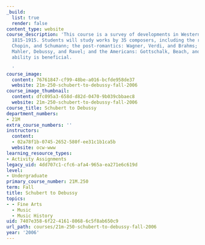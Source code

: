 ```yaml
---
_build:
  list: true
  render: false
content_type: website
course_description: 'This course is a survey of developments in Western musical style,
  1815-1915. Students will study works by 35 composers, including the romantics: Schubert,
  Chopin, and Schumann; the post-romantics: Wagner, Verdi, and Brahms; the turn-of-the-centurians:
  Mahler, Debussy, and Ravel; and the Americans: Gottschalk, Beach, and Joplin. Score-reading
  ability is beneficial.

  '
course_image:
  content: 76761847-cf99-48be-a016-bcfde958de37
  website: 21m-250-schubert-to-debussy-fall-2006
course_image_thumbnail:
  content: dfc095a3-658d-d82d-0470-9b039cbbaec8
  website: 21m-250-schubert-to-debussy-fall-2006
course_title: Schubert to Debussy
department_numbers:
- 21M
extra_course_numbers: ''
instructors:
  content:
  - 02a78f1b-0745-2652-580f-ee31c1b1ca5b
  website: ocw-www
learning_resource_types:
- Activity Assignments
legacy_uid: 4dd707c1-cfc6-afa4-965a-ea271e6c619d
level:
- Undergraduate
primary_course_number: 21M.250
term: Fall
title: Schubert to Debussy
topics:
- - Fine Arts
  - Music
  - Music History
uid: 7407e358-6f22-4161-8068-6c5f8ab650c9
url_path: courses/21m-250-schubert-to-debussy-fall-2006
year: '2006'
---
```

